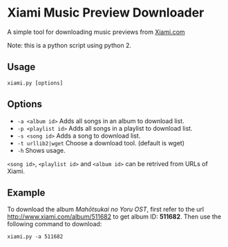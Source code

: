 # Xiami Music Preview Downloader

A simple tool for downloading music previews from [Xiami.com][1]

Note: this is a python script using python 2.

## Usage

    xiami.py [options]

## Options

* `-a <album id>` Adds all songs in an album to download list.
* `-p <playlist id>` Adds all songs in a playlist to download list.
* `-s <song id>` Adds a song to download list.
* `-t urllib2|wget` Choose a download tool. (default is wget)
* `-h` Shows usage.

`<song id>`, `<playlist id>` and `<album id>` can be retrived from URLs of Xiami.

## Example

To download the album _Mahōtsukai no Yoru OST_, first refer to the url <http://www.xiami.com/album/511682> to get album ID: __511682__. Then use the following command to download:

    xiami.py -a 511682

[1]: http://www.xiami.com "虾米"
